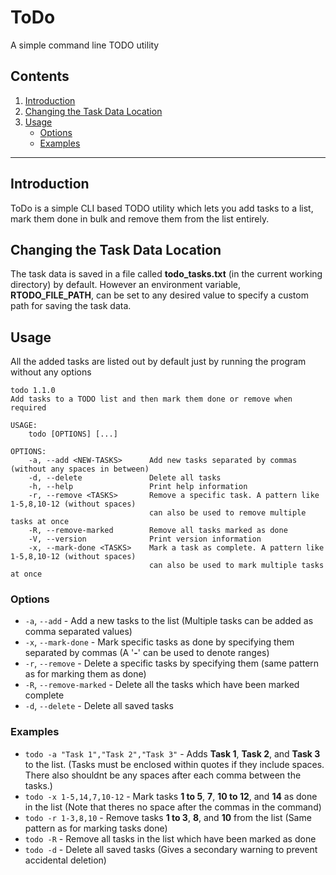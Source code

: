 # ToDo
A simple command line TODO utility

## Contents
  1. [Introduction](#introduction)
  2. [Changing the Task Data Location](#changing-the-task-data-location)
  3. [Usage](#usage)
      - [Options](#options)
      - [Examples](#examples)
      
---

## Introduction
ToDo is a simple CLI based TODO utility which lets you add tasks to a list, mark them done in bulk and remove them from the list entirely.

## Changing the Task Data Location
The task data is saved in a file called **todo_tasks.txt** (in the current working directory) by default. However an environment variable, **RTODO_FILE_PATH**, can be set to any desired value to specify a custom path for saving the task data. 

## Usage
All the added tasks are listed out by default just by running the program without any options 

```
todo 1.1.0
Add tasks to a TODO list and then mark them done or remove when required

USAGE:
    todo [OPTIONS] [...]
 
OPTIONS:
    -a, --add <NEW-TASKS>      Add new tasks separated by commas (without any spaces in between)
    -d, --delete               Delete all tasks
    -h, --help                 Print help information
    -r, --remove <TASKS>       Remove a specific task. A pattern like 1-5,8,10-12 (without spaces)
                               can also be used to remove multiple tasks at once
    -R, --remove-marked        Remove all tasks marked as done
    -V, --version              Print version information
    -x, --mark-done <TASKS>    Mark a task as complete. A pattern like 1-5,8,10-12 (without spaces)
                               can also be used to mark multiple tasks at once
```

### Options
 - `-a`, `--add` - Add a new tasks to the list (Multiple tasks can be added as comma separated values)
 - `-x`, `--mark-done` - Mark specific tasks as done by specifying them separated by commas (A '**-**' can be used to denote ranges)
 - `-r`, `--remove` - Delete a specific tasks by specifying them (same pattern as for marking them as done)
 - `-R`, `--remove-marked` - Delete all the tasks which have been marked complete
 - `-d`, `--delete` - Delete all saved tasks
 
 ### Examples
  - `todo -a "Task 1","Task 2","Task 3"` - Adds **Task 1**, **Task 2**, and **Task 3** to the list. (Tasks must be enclosed within quotes if they include spaces. There also shouldnt be any spaces after each comma between the tasks.)
  - `todo -x 1-5,14,7,10-12` - Mark tasks **1 to 5**, **7**, **10 to 12**, and **14** as done in the list (Note that theres no space after the commas in the command)
  - `todo -r 1-3,8,10` - Remove tasks **1 to 3**, **8**, and **10** from the list (Same pattern as for marking tasks done)
  - `todo -R` - Remove all tasks in the list which have been marked as done
  - `todo -d` - Delete all saved tasks (Gives a secondary warning to prevent accidental deletion)
